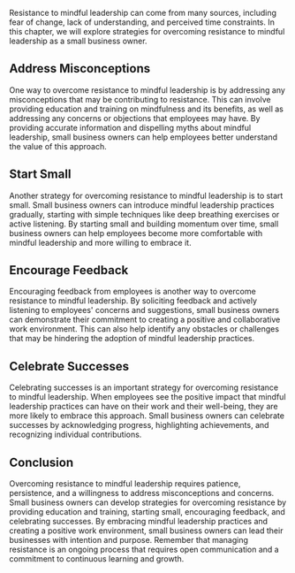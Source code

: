 
Resistance to mindful leadership can come from many sources, including fear of change, lack of understanding, and perceived time constraints. In this chapter, we will explore strategies for overcoming resistance to mindful leadership as a small business owner.

Address Misconceptions
----------------------

One way to overcome resistance to mindful leadership is by addressing any misconceptions that may be contributing to resistance. This can involve providing education and training on mindfulness and its benefits, as well as addressing any concerns or objections that employees may have. By providing accurate information and dispelling myths about mindful leadership, small business owners can help employees better understand the value of this approach.

Start Small
-----------

Another strategy for overcoming resistance to mindful leadership is to start small. Small business owners can introduce mindful leadership practices gradually, starting with simple techniques like deep breathing exercises or active listening. By starting small and building momentum over time, small business owners can help employees become more comfortable with mindful leadership and more willing to embrace it.

Encourage Feedback
------------------

Encouraging feedback from employees is another way to overcome resistance to mindful leadership. By soliciting feedback and actively listening to employees' concerns and suggestions, small business owners can demonstrate their commitment to creating a positive and collaborative work environment. This can also help identify any obstacles or challenges that may be hindering the adoption of mindful leadership practices.

Celebrate Successes
-------------------

Celebrating successes is an important strategy for overcoming resistance to mindful leadership. When employees see the positive impact that mindful leadership practices can have on their work and their well-being, they are more likely to embrace this approach. Small business owners can celebrate successes by acknowledging progress, highlighting achievements, and recognizing individual contributions.

Conclusion
----------

Overcoming resistance to mindful leadership requires patience, persistence, and a willingness to address misconceptions and concerns. Small business owners can develop strategies for overcoming resistance by providing education and training, starting small, encouraging feedback, and celebrating successes. By embracing mindful leadership practices and creating a positive work environment, small business owners can lead their businesses with intention and purpose. Remember that managing resistance is an ongoing process that requires open communication and a commitment to continuous learning and growth.
